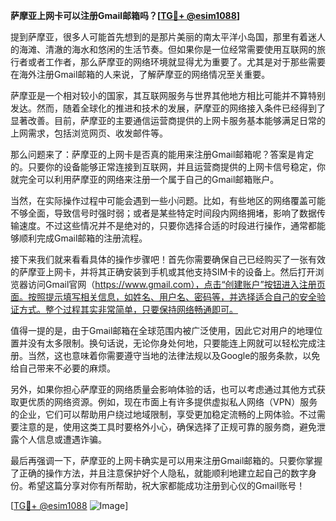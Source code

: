 **萨摩亚上网卡可以注册Gmail邮箱吗？[[TG💪+ @esim1088](https://t.me/s/esim1088)]**

提到萨摩亚，很多人可能首先想到的是那片美丽的南太平洋小岛国，那里有着迷人的海滩、清澈的海水和悠闲的生活节奏。但如果你是一位经常需要使用互联网的旅行者或者工作者，那么萨摩亚的网络环境就显得尤为重要了。尤其是对于那些需要在海外注册Gmail邮箱的人来说，了解萨摩亚的网络情况至关重要。

萨摩亚是一个相对较小的国家，其互联网服务与世界其他地方相比可能并不算特别发达。然而，随着全球化的推进和技术的发展，萨摩亚的网络接入条件已经得到了显著改善。目前，萨摩亚的主要通信运营商提供的上网卡服务基本能够满足日常的上网需求，包括浏览网页、收发邮件等。

那么问题来了：萨摩亚的上网卡是否真的能用来注册Gmail邮箱呢？答案是肯定的。只要你的设备能够正常连接到互联网，并且运营商提供的上网卡信号稳定，你就完全可以利用萨摩亚的网络来注册一个属于自己的Gmail邮箱账户。

当然，在实际操作过程中可能会遇到一些小问题。比如，有些地区的网络覆盖可能不够全面，导致信号时强时弱；或者是某些特定时间段内网络拥堵，影响了数据传输速度。不过这些情况并不是绝对的，只要你选择合适的时段进行操作，通常都能够顺利完成Gmail邮箱的注册流程。

接下来我们就来看看具体的操作步骤吧！首先你需要确保自己已经购买了一张有效的萨摩亚上网卡，并将其正确安装到手机或其他支持SIM卡的设备上。然后打开浏览器访问Gmail官网（https://www.gmail.com），点击“创建账户”按钮进入注册页面。按照提示填写相关信息，如姓名、用户名、密码等，并选择适合自己的安全验证方式。整个过程其实非常简单，只要保持网络畅通即可。

值得一提的是，由于Gmail邮箱在全球范围内被广泛使用，因此它对用户的地理位置并没有太多限制。换句话说，无论你身处何地，只要能连上网就可以轻松完成注册。当然，这也意味着你需要遵守当地的法律法规以及Google的服务条款，以免给自己带来不必要的麻烦。

另外，如果你担心萨摩亚的网络质量会影响体验的话，也可以考虑通过其他方式获取更优质的网络资源。例如，现在市面上有许多提供虚拟私人网络（VPN）服务的企业，它们可以帮助用户绕过地域限制，享受更加稳定流畅的上网体验。不过需要注意的是，使用这类工具时要格外小心，确保选择了正规可靠的服务商，避免泄露个人信息或遭遇诈骗。

最后再强调一下，萨摩亚的上网卡确实是可以用来注册Gmail邮箱的。只要你掌握了正确的操作方法，并且注意保护好个人隐私，就能顺利地建立起自己的数字身份。希望这篇分享对你有所帮助，祝大家都能成功注册到心仪的Gmail账号！

[[TG💪+ @esim1088](https://t.me/s/esim1088) ![Image](https://i.postimg.cc/4NQfJmqS/Snipaste-2025-05-13-00-14-12.png)]